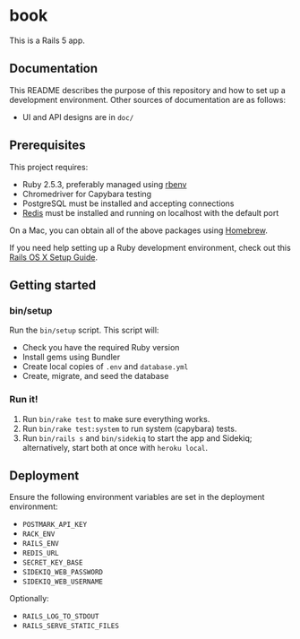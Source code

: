 # book

This is a Rails 5 app.

## Documentation

This README describes the purpose of this repository and how to set up a development environment. Other sources of documentation are as follows:

* UI and API designs are in `doc/`

## Prerequisites

This project requires:

* Ruby 2.5.3, preferably managed using [rbenv][]
* Chromedriver for Capybara testing
* PostgreSQL must be installed and accepting connections
* [Redis][] must be installed and running on localhost with the default port

On a Mac, you can obtain all of the above packages using [Homebrew][].

If you need help setting up a Ruby development environment, check out this [Rails OS X Setup Guide](https://mattbrictson.com/rails-osx-setup-guide).

## Getting started

### bin/setup

Run the `bin/setup` script. This script will:

* Check you have the required Ruby version
* Install gems using Bundler
* Create local copies of `.env` and `database.yml`
* Create, migrate, and seed the database

### Run it!

1. Run `bin/rake test` to make sure everything works.
2. Run `bin/rake test:system` to run system (capybara) tests.
3. Run `bin/rails s` and `bin/sidekiq` to start the app and Sidekiq; alternatively, start both at once with `heroku local`.

## Deployment

Ensure the following environment variables are set in the deployment environment:

* `POSTMARK_API_KEY`
* `RACK_ENV`
* `RAILS_ENV`
* `REDIS_URL`
* `SECRET_KEY_BASE`
* `SIDEKIQ_WEB_PASSWORD`
* `SIDEKIQ_WEB_USERNAME`

Optionally:

* `RAILS_LOG_TO_STDOUT`
* `RAILS_SERVE_STATIC_FILES`

[rbenv]:https://github.com/sstephenson/rbenv
[redis]:http://redis.io
[Homebrew]:http://brew.sh
